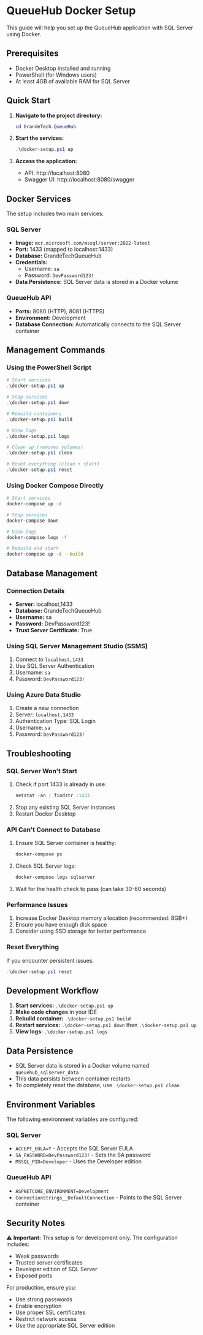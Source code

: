 # QueueHub Docker Setup

This guide will help you set up the QueueHub application with SQL Server using Docker.

## Prerequisites

- Docker Desktop installed and running
- PowerShell (for Windows users)
- At least 4GB of available RAM for SQL Server

## Quick Start

1. **Navigate to the project directory:**
   ```powershell
   cd GrandeTech.QueueHub
   ```

2. **Start the services:**
   ```powershell
   .\docker-setup.ps1 up
   ```

3. **Access the application:**
   - API: http://localhost:8080
   - Swagger UI: http://localhost:8080/swagger

## Docker Services

The setup includes two main services:

### SQL Server
- **Image:** `mcr.microsoft.com/mssql/server:2022-latest`
- **Port:** 1433 (mapped to localhost:1433)
- **Database:** GrandeTechQueueHub
- **Credentials:**
  - Username: `sa`
  - Password: `DevPassword123!`
- **Data Persistence:** SQL Server data is stored in a Docker volume

### QueueHub API
- **Ports:** 8080 (HTTP), 8081 (HTTPS)
- **Environment:** Development
- **Database Connection:** Automatically connects to the SQL Server container

## Management Commands

### Using the PowerShell Script

```powershell
# Start services
.\docker-setup.ps1 up

# Stop services
.\docker-setup.ps1 down

# Rebuild containers
.\docker-setup.ps1 build

# View logs
.\docker-setup.ps1 logs

# Clean up (removes volumes)
.\docker-setup.ps1 clean

# Reset everything (clean + start)
.\docker-setup.ps1 reset
```

### Using Docker Compose Directly

```bash
# Start services
docker-compose up -d

# Stop services
docker-compose down

# View logs
docker-compose logs -f

# Rebuild and start
docker-compose up -d --build
```

## Database Management

### Connection Details
- **Server:** localhost,1433
- **Database:** GrandeTechQueueHub
- **Username:** sa
- **Password:** DevPassword123!
- **Trust Server Certificate:** True

### Using SQL Server Management Studio (SSMS)
1. Connect to `localhost,1433`
2. Use SQL Server Authentication
3. Username: `sa`
4. Password: `DevPassword123!`

### Using Azure Data Studio
1. Create a new connection
2. Server: `localhost,1433`
3. Authentication Type: SQL Login
4. Username: `sa`
5. Password: `DevPassword123!`

## Troubleshooting

### SQL Server Won't Start
1. Check if port 1433 is already in use:
   ```powershell
   netstat -an | findstr :1433
   ```
2. Stop any existing SQL Server instances
3. Restart Docker Desktop

### API Can't Connect to Database
1. Ensure SQL Server container is healthy:
   ```powershell
   docker-compose ps
   ```
2. Check SQL Server logs:
   ```powershell
   docker-compose logs sqlserver
   ```
3. Wait for the health check to pass (can take 30-60 seconds)

### Performance Issues
1. Increase Docker Desktop memory allocation (recommended: 8GB+)
2. Ensure you have enough disk space
3. Consider using SSD storage for better performance

### Reset Everything
If you encounter persistent issues:
```powershell
.\docker-setup.ps1 reset
```

## Development Workflow

1. **Start services:** `.\docker-setup.ps1 up`
2. **Make code changes** in your IDE
3. **Rebuild container:** `.\docker-setup.ps1 build`
4. **Restart services:** `.\docker-setup.ps1 down` then `.\docker-setup.ps1 up`
5. **View logs:** `.\docker-setup.ps1 logs`

## Data Persistence

- SQL Server data is stored in a Docker volume named `queuehub_sqlserver_data`
- This data persists between container restarts
- To completely reset the database, use `.\docker-setup.ps1 clean`

## Environment Variables

The following environment variables are configured:

### SQL Server
- `ACCEPT_EULA=Y` - Accepts the SQL Server EULA
- `SA_PASSWORD=DevPassword123!` - Sets the SA password
- `MSSQL_PID=Developer` - Uses the Developer edition

### QueueHub API
- `ASPNETCORE_ENVIRONMENT=Development`
- `ConnectionStrings__DefaultConnection` - Points to the SQL Server container

## Security Notes

⚠️ **Important:** This setup is for development only. The configuration includes:
- Weak passwords
- Trusted server certificates
- Developer edition of SQL Server
- Exposed ports

For production, ensure you:
- Use strong passwords
- Enable encryption
- Use proper SSL certificates
- Restrict network access
- Use the appropriate SQL Server edition 